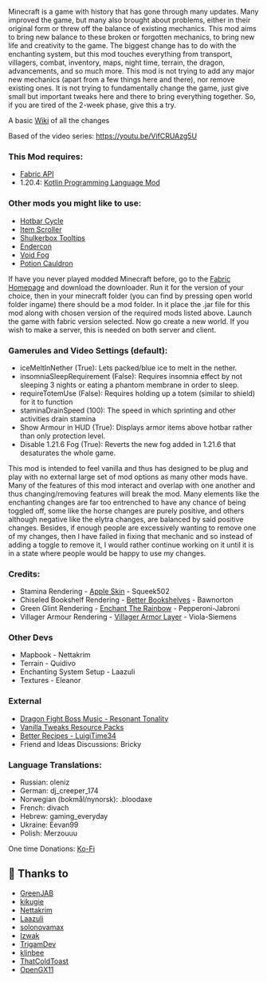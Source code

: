 Minecraft is a game with history that has gone through many updates. Many improved the game, but many also brought about problems, either in their original form or threw off the balance of existing mechanics. This mod aims to bring new balance to these broken or forgotten mechanics, to bring new life and creativity to the game. The biggest change has to do with the enchanting system, but this mod touches everything from transport, villagers, combat, inventory, maps, night time, terrain, the dragon, advancements, and so much more. This mod is not trying to add any major new mechanics (apart from a few things here and there), nor remove existing ones. It is not trying to fundamentally change the game, just give small but important tweaks here and there to bring everything together. So, if you are tired of the 2-week phase, give this a try.

A basic [Wiki](https://docs.google.com/document/d/1ZRnDKKBkXF_j4qb78ygJiCQ3KVDb5wHPrc-pg37U49I/edit?usp=sharing) of all the changes

Based of the video series:
https://youtu.be/VifCRUAzg5U

### This Mod requires:
- [Fabric API](https://modrinth.com/mod/fabric-api)
- 1.20.4: [Kotlin Programming Language Mod](https://modrinth.com/mod/fabric-language-kotlin)

### Other mods you might like to use:
- [Hotbar Cycle](https://modrinth.com/mod/hotbarcycle)
- [Item Scroller](https://modrinth.com/mod/item-scroller)
- [Shulkerbox Tooltips](https://modrinth.com/mod/shulkerboxtooltip)
- [Endercon](https://modrinth.com/datapack/endercon)
- [Void Fog](https://modrinth.com/mod/void-fog)
- [Potion Cauldron](https://modrinth.com/mod/potion-cauldron)

If have you never played modded Minecraft before, go to the [Fabric Homepage](https://fabricmc.net/) and download the downloader. Run it for the version of your choice, then in your minecraft folder (you can find by pressing open world folder ingame) there should be a mod folder. In it place the .jar file for this mod along with chosen version of the required mods listed above. Launch the game with fabric version selected. Now go create a new world. If you wish to make a server, this is needed on both server and client.

### Gamerules and Video Settings (default):
- iceMeltInNether (True): Lets packed/blue ice to melt in the nether.
- insomniaSleepRequirement (False): Requires insomnia effect by not sleeping 3 nights or eating a phantom membrane in order to sleep.
- requireTotemUse (False): Requires holding up a totem (similar to shield) for it to function
- staminaDrainSpeed (100): The speed in which sprinting and other activities drain stamina
- Show Armour in HUD (True): Displays armor items above hotbar rather than only protection level.
- Disable 1.21.6 Fog (True): Reverts the new fog added in 1.21.6 that desaturates the whole game.

This mod is intended to feel vanilla and thus has designed to be plug and play with no external large set of mod options as many other mods have. Many of the features of this mod interact and overlap with one another and thus changing/removing features will break the mod. Many elements like the enchanting changes are far too entrenched to have any chance of being toggled off, some like the horse changes are purely positive, and others although negative like the elytra changes, are balanced by said positive changes. Besides, if enough people are excessively wanting to remove one of my changes, then I have failed in fixing that mechanic and so instead of adding a toggle to remove it, I would rather continue working on it until it is in a state where people would be happy to use my changes.

### Credits:
- Stamina Rendering - [Apple Skin](https://modrinth.com/mod/appleskin) - Squeek502
- Chiseled Bookshelf Rendering - [Better Bookshelves](https://modrinth.com/mod/betterbookshelves) - Bawnorton
- Green Glint Rendering - [Enchant The Rainbow](https://modrinth.com/mod/enchant-the-rainbow) - Pepperoni-Jabroni
- Villager Armour Rendering - [Villager Armor Layer](https://modrinth.com/mod/villager-armor-layer) - Viola-Siemens

### Other Devs
- Mapbook - Nettakrim
- Terrain - Quidivo
- Enchanting System Setup - Laazuli
- Textures - Eleanor

### External
- [Dragon Fight Boss Music - Resonant Tonality](https://www.youtube.com/watch?v=fzzQg34FQX0)
- [Vanilla Tweaks Resource Packs](https://vanillatweaks.net/picker/resource-packs/)
- [Better Recipes - LuigiTime34](https://luigitime34.pythonanywhere.com/)
- Friend and Ideas Discussions: Bricky

### Language Translations:
- Russian: oleniz
- German: dj_creeper_174
- Norwegian (bokmål/nynorsk): .bloodaxe
- French: divach
- Hebrew: gaming_everyday
- Ukraine: Eevan99
- Polish: Merzouuu

One time Donations: [Ko-Fi](https://ko-fi.com/greenjab)

## 💝 Thanks to

- [GreenJAB](https://github.com/GreenJAB)
- [kikugie](https://github.com/kikugie)
- [Nettakrim](https://github.com/Nettakrim)
- [Laazuli](https://github.com/Laazuli)
- [solonovamax](https://github.com/solonovamax)
- [Izwak](https://github.com/Izwak)
- [TrigamDev](https://github.com/TrigamDev)
- [klinbee](https://github.com/klinbee)
- [ThatColdToast](https://github.com/ThatColdToast)
- [OpenGX11](https://github.com/OpenGX11)
